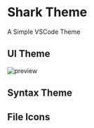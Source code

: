 # Shark Theme

A Simple VSCode Theme

## UI Theme

![preview](https://raw.githubusercontent.com/willyelm/vscode-theme-shark/master/preview.png)

## Syntax Theme

## File Icons